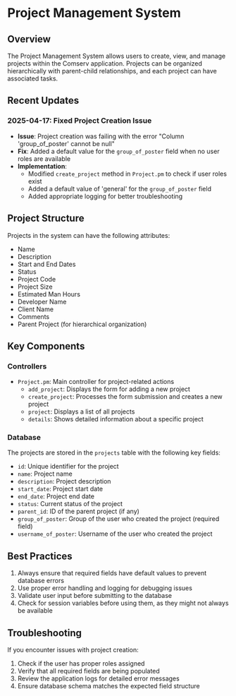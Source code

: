 # Project Management System

## Overview
The Project Management System allows users to create, view, and manage projects within the Comserv application. Projects can be organized hierarchically with parent-child relationships, and each project can have associated tasks.

## Recent Updates

### 2025-04-17: Fixed Project Creation Issue
- **Issue**: Project creation was failing with the error "Column 'group_of_poster' cannot be null"
- **Fix**: Added a default value for the `group_of_poster` field when no user roles are available
- **Implementation**: 
  - Modified `create_project` method in `Project.pm` to check if user roles exist
  - Added a default value of 'general' for the `group_of_poster` field
  - Added appropriate logging for better troubleshooting

## Project Structure
Projects in the system can have the following attributes:
- Name
- Description
- Start and End Dates
- Status
- Project Code
- Project Size
- Estimated Man Hours
- Developer Name
- Client Name
- Comments
- Parent Project (for hierarchical organization)

## Key Components

### Controllers
- `Project.pm`: Main controller for project-related actions
  - `add_project`: Displays the form for adding a new project
  - `create_project`: Processes the form submission and creates a new project
  - `project`: Displays a list of all projects
  - `details`: Shows detailed information about a specific project

### Database
The projects are stored in the `projects` table with the following key fields:
- `id`: Unique identifier for the project
- `name`: Project name
- `description`: Project description
- `start_date`: Project start date
- `end_date`: Project end date
- `status`: Current status of the project
- `parent_id`: ID of the parent project (if any)
- `group_of_poster`: Group of the user who created the project (required field)
- `username_of_poster`: Username of the user who created the project

## Best Practices
1. Always ensure that required fields have default values to prevent database errors
2. Use proper error handling and logging for debugging issues
3. Validate user input before submitting to the database
4. Check for session variables before using them, as they might not always be available

## Troubleshooting
If you encounter issues with project creation:
1. Check if the user has proper roles assigned
2. Verify that all required fields are being populated
3. Review the application logs for detailed error messages
4. Ensure database schema matches the expected field structure
